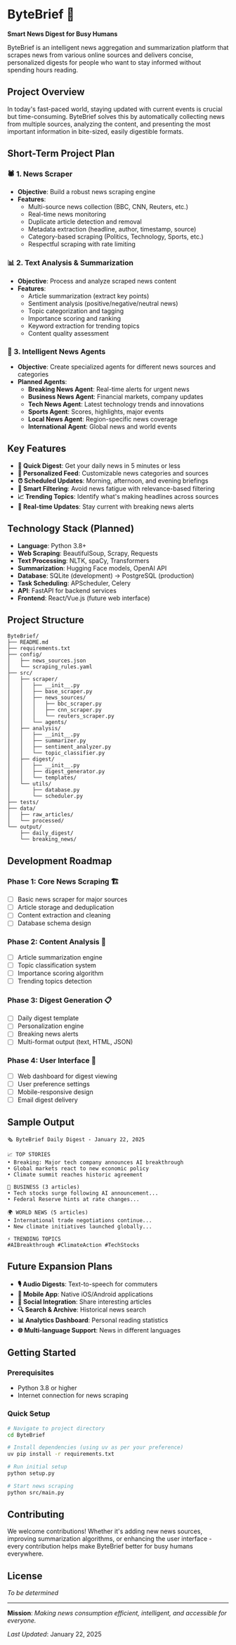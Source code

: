 # ByteBrief 📰

**Smart News Digest for Busy Humans**

ByteBrief is an intelligent news aggregation and summarization platform that scrapes news from various online sources and delivers concise, personalized digests for people who want to stay informed without spending hours reading.

## Project Overview

In today's fast-paced world, staying updated with current events is crucial but time-consuming. ByteBrief solves this by automatically collecting news from multiple sources, analyzing the content, and presenting the most important information in bite-sized, easily digestible formats.

## Short-Term Project Plan

### 🕷️ 1. News Scraper
- **Objective**: Build a robust news scraping engine
- **Features**:
  - Multi-source news collection (BBC, CNN, Reuters, etc.)
  - Real-time news monitoring
  - Duplicate article detection and removal
  - Metadata extraction (headline, author, timestamp, source)
  - Category-based scraping (Politics, Technology, Sports, etc.)
  - Respectful scraping with rate limiting

### 📊 2. Text Analysis & Summarization
- **Objective**: Process and analyze scraped news content
- **Features**:
  - Article summarization (extract key points)
  - Sentiment analysis (positive/negative/neutral news)
  - Topic categorization and tagging
  - Importance scoring and ranking
  - Keyword extraction for trending topics
  - Content quality assessment

### 🤖 3. Intelligent News Agents
- **Objective**: Create specialized agents for different news sources and categories
- **Planned Agents**:
  - **Breaking News Agent**: Real-time alerts for urgent news
  - **Business News Agent**: Financial markets, company updates
  - **Tech News Agent**: Latest technology trends and innovations
  - **Sports Agent**: Scores, highlights, major events
  - **Local News Agent**: Region-specific news coverage
  - **International Agent**: Global news and world events

## Key Features

- **🚀 Quick Digest**: Get your daily news in 5 minutes or less
- **📱 Personalized Feed**: Customizable news categories and sources
- **⏰ Scheduled Updates**: Morning, afternoon, and evening briefings
- **🎯 Smart Filtering**: Avoid news fatigue with relevance-based filtering
- **📈 Trending Topics**: Identify what's making headlines across sources
- **🔄 Real-time Updates**: Stay current with breaking news alerts

## Technology Stack (Planned)

- **Language**: Python 3.8+
- **Web Scraping**: BeautifulSoup, Scrapy, Requests
- **Text Processing**: NLTK, spaCy, Transformers
- **Summarization**: Hugging Face models, OpenAI API
- **Database**: SQLite (development) → PostgreSQL (production)
- **Task Scheduling**: APScheduler, Celery
- **API**: FastAPI for backend services
- **Frontend**: React/Vue.js (future web interface)

## Project Structure

```
ByteBrief/
├── README.md
├── requirements.txt
├── config/
│   ├── news_sources.json
│   └── scraping_rules.yaml
├── src/
│   ├── scraper/
│   │   ├── __init__.py
│   │   ├── base_scraper.py
│   │   ├── news_sources/
│   │   │   ├── bbc_scraper.py
│   │   │   ├── cnn_scraper.py
│   │   │   └── reuters_scraper.py
│   │   └── agents/
│   ├── analysis/
│   │   ├── __init__.py
│   │   ├── summarizer.py
│   │   ├── sentiment_analyzer.py
│   │   └── topic_classifier.py
│   ├── digest/
│   │   ├── __init__.py
│   │   ├── digest_generator.py
│   │   └── templates/
│   └── utils/
│       ├── database.py
│       └── scheduler.py
├── tests/
├── data/
│   ├── raw_articles/
│   └── processed/
└── output/
    ├── daily_digest/
    └── breaking_news/
```

## Development Roadmap

### Phase 1: Core News Scraping 🏗️
- [ ] Basic news scraper for major sources
- [ ] Article storage and deduplication
- [ ] Content extraction and cleaning
- [ ] Database schema design

### Phase 2: Content Analysis 🧠
- [ ] Article summarization engine
- [ ] Topic classification system
- [ ] Importance scoring algorithm
- [ ] Trending topics detection

### Phase 3: Digest Generation 📋
- [ ] Daily digest template
- [ ] Personalization engine
- [ ] Breaking news alerts
- [ ] Multi-format output (text, HTML, JSON)

### Phase 4: User Interface 🎨
- [ ] Web dashboard for digest viewing
- [ ] User preference settings
- [ ] Mobile-responsive design
- [ ] Email digest delivery

## Sample Output

```
🗞️ ByteBrief Daily Digest - January 22, 2025

📈 TOP STORIES
• Breaking: Major tech company announces AI breakthrough
• Global markets react to new economic policy
• Climate summit reaches historic agreement

💼 BUSINESS (3 articles)
• Tech stocks surge following AI announcement...
• Federal Reserve hints at rate changes...

🌍 WORLD NEWS (5 articles)
• International trade negotiations continue...
• New climate initiatives launched globally...

⚡ TRENDING TOPICS
#AIBreakthrough #ClimateAction #TechStocks
```

## Future Expansion Plans

- **🎙️ Audio Digests**: Text-to-speech for commuters
- **📱 Mobile App**: Native iOS/Android applications  
- **🤝 Social Integration**: Share interesting articles
- **🔍 Search & Archive**: Historical news search
- **📊 Analytics Dashboard**: Personal reading statistics
- **🌐 Multi-language Support**: News in different languages

## Getting Started

### Prerequisites
- Python 3.8 or higher
- Internet connection for news scraping

### Quick Setup
```bash
# Navigate to project directory
cd ByteBrief

# Install dependencies (using uv as per your preference)
uv pip install -r requirements.txt

# Run initial setup
python setup.py

# Start news scraping
python src/main.py
```

## Contributing

We welcome contributions! Whether it's adding new news sources, improving summarization algorithms, or enhancing the user interface - every contribution helps make ByteBrief better for busy humans everywhere.

## License

*To be determined*

---

**Mission**: *Making news consumption efficient, intelligent, and accessible for everyone.*

*Last Updated*: January 22, 2025
